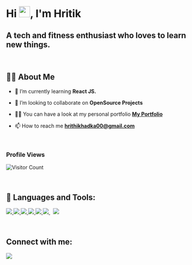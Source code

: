 
<h1>Hi <img src="https://raw.githubusercontent.com/MartinHeinz/MartinHeinz/master/wave.gif" width="30px">, I'm Hritik</h1>
<h2>A tech and fitness enthusiast who loves to learn new things.</h3>
<br/>

## 🙋‍♂️ About Me

- 🌱 I’m currently learning **React JS.**

- 👯 I’m looking to collaborate on **OpenSource Projects**

- 👨‍💻 You can have a look at my personal portfolio **[My Portfolio](https://hrithikhadka.netlify.app)**

- 📫 How to reach me **hrithikhadka00@gmail.com**
<br/>


<h3>Profile Views</h3>

![Visitor Count](https://profile-counter.glitch.me/{hrithikhadka}/count.svg)

<br/>

## 🚀 Languages and Tools:

<p align="left"> 
    <a href="https://reactjs.org/" target="_blank"> <img src="https://img.icons8.com/color/48/000000/react-native.png"/> </a>
    <a href="https://developer.mozilla.org/en-US/docs/Web/JavaScript" target="_blank"> <img src="https://img.icons8.com/color/48/000000/javascript.png"/> </a> 
    <a href="https://www.w3.org/html/" target="_blank"> <img src="https://img.icons8.com/color/48/000000/html-5.png"/> </a> 
    <a href="https://www.w3schools.com/css/" target="_blank"> <img src="https://img.icons8.com/color/48/000000/css3.png"/> </a> 
    <a href="https://getbootstrap.com" target="_blank"> <img src="https://img.icons8.com/color/48/000000/bootstrap.png"/> </a> 
    <a style="padding-right:8px;" href="https://nodejs.org" target="_blank"> <img src="https://img.icons8.com/color/48/000000/nodejs.png"/> </a> 
    <a style="padding-right:8px;" href="https://www.mysql.com/" target="_blank"> <img src="https://img.icons8.com/external-flaticons-lineal-color-flat-icons/48/000000/external-sql-computer-programming-flaticons-lineal-color-flat-icons.png"/> </a>   
</p>

<!-- [![React Badge](https://img.shields.io/badge/-React-61DBFB?style=for-the-badge&labelColor=black&logo=react&logoColor=61DBFB)](#)  [![Javascript Badge](https://img.shields.io/badge/-Javascript-F0DB4F?style=for-the-badge&labelColor=black&logo=javascript&logoColor=F0DB4F)](#) [![Typescript Badge](https://img.shields.io/badge/-Typescript-007acc?style=for-the-badge&labelColor=black&logo=typescript&logoColor=007acc)](#) [![Nodejs Badge](https://img.shields.io/badge/-Nodejs-3C873A?style=for-the-badge&labelColor=black&logo=node.js&logoColor=3C873A)](#) [![GraphQL Badge](https://img.shields.io/badge/-GraphQl-e535ab?style=for-the-badge&labelColor=black&logo=node.js&logoColor=e535ab)](#) -->
<br/>

<!-- ## 📊 My Github Stats

  <br/>
    <a href="https://github.com/hrithikhadka/github-readme-stats"><img alt="Subham Raoniar's Github Stats" src="https://github-readme-stats.vercel.app/api?username=hrithikhadka&show_icons=true&count_private=true&theme=react&hide_border=true&bg_color=0D1117" /></a>
  <a href="https://github.com/SubhamRaoniar28/github-readme-stats"><img alt="Subham Raoniar's Top Languages" src="https://github-readme-stats.vercel.app/api/top-langs/?username=hrithikhadka&langs_count=8&count_private=true&layout=compact&theme=react&hide_border=true&bg_color=0D1117" /></a>
  <br/>
  <b>Note:</b> Top languages is only a metric of the languages my public code consists of and doesn't reflect experience or skill level.

<br/>
<br/>

<a href="https://github.com/hrithikhadka/github-readme-activity-graph"><img alt="Subham Raoniar's Activity Graph" src="https://activity-graph.herokuapp.com/graph?username=hrithikhadka&bg_color=0D1117&color=5BCDEC&line=5BCDEC&point=FFFFFF&hide_border=true" /></a>
 -->

## Connect with me:

<p align="left">

<a href = "https://www.linkedin.com/in/hrithik-khadka-5975331a1/"><img src="https://img.icons8.com/fluent/48/000000/linkedin.png"/></a>

</p>
